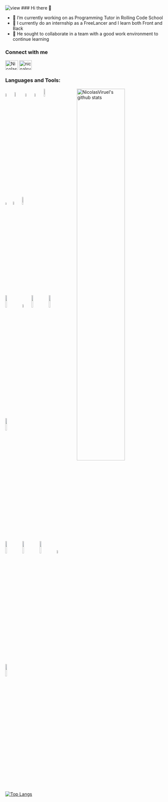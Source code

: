 
<!-- <img src="https://mir-s3-cdn-cf.behance.net/project_modules/max_1200/22b22287602523.5dbd29081561d.gif" alt="view" /> -->
<img src="https://user-images.githubusercontent.com/109561822/218578800-7eb6b99e-831b-4f2d-ae14-95c5ee7c68d7.gif" alt="view" />
### Hi there 👋


- 🔭 I’m currently working on as Programming Tutor in Rolling Code School
- 🌱 I currently do an internship as a FreeLancer and I learn both Front and Back
- 👯 He sought to collaborate in a team with a good work environment to continue learning

###  Connect with me
<p align="left">
<a href="https://linkedin.com/in/nicolasviruel6776/" target="blank"><img align="center" src="https://raw.githubusercontent.com/rahuldkjain/github-profile-readme-generator/master/src/images/icons/Social/linked-in-alt.svg" alt="NicolasViruel" height="30" width="40" /></a>
<a href="https://instagram.com/nicolasviruel" target="blank"><img align="center" src="https://raw.githubusercontent.com/rahuldkjain/github-profile-readme-generator/master/src/images/icons/Social/instagram.svg" alt="nicoalsviruel" height="30" width="40" /></a>
</p>

### Languages and Tools:

<!-- Your github readme stats
You can use this api: https://github.com/NicolasViruel/github-readme-stats
-->
<p>
    <img width="55%" align="right" alt="NicolasViruel's github stats" src="https://github-readme-stats.vercel.app/api?username=nicolasviruel&show_icons=true&hide_border=true"/>
    

  <!-- Your languages and tools. Be careful with the alignment. 
  You can use this sites to get logos: https://www.vectorlogo.zone or https://simpleicons.org/
  -->
  <code><img width="5%" src="https://www.vectorlogo.zone/logos/w3_html5/w3_html5-icon.svg"></code>
  <code><img width="6%" src="https://www.vectorlogo.zone/logos/w3_css/w3_css-official.svg"></code> 
  <code><img width="5%" src="https://vectorwiki.com/images/mRGtI__javascript.svg"></code>
  <code><img width="5%" src="https://svg2raster.fileformat.info/vlz.jsp?svg=%2Flogos%2Ftypescriptlang%2Ftypescriptlang-icon.svg"></code>
  <code><img width="8%" src="https://www.vectorlogo.zone/logos/nodejs/nodejs-horizontal.svg"></code>
  
  <br />
  <code><img width="4%" src="https://www.vectorlogo.zone/logos/getpostman/getpostman-icon.svg"></code>
  <code><img width="5%" src="https://www.vectorlogo.zone/logos/reactjs/reactjs-icon.svg"></code>
  <code><img width="8%" src="https://www.vectorlogo.zone/logos/getbootstrap/getbootstrap-ar21.svg"></code>
  
  <br />
  <code><img width="10%" src="https://www.vectorlogo.zone/logos/mongodb/mongodb-ar21.svg"></code>
  <code><img width="5%" src="https://www.vectorlogo.zone/logos/firebase/firebase-icon.svg"></code>
  <code><img width="10%" src="https://www.vectorlogo.zone/logos/expressjs/expressjs-ar21.svg"></code>
  <code><img width="10%" src="https://www.vectorlogo.zone/logos/npmjs/npmjs-ar21.svg"></code>
  <code><img width="10%" src="https://www.vectorlogo.zone/util/preview.html?image=/logos/postgresql/postgresql-ar21.svg"></code>
  <br />
  <code><img width="10%" src="https://www.vectorlogo.zone/logos/git-scm/git-scm-ar21.svg"></code>
  <code><img width="10%" src="https://www.vectorlogo.zone/logos/github/github-ar21.svg"></code>
  <code><img width="10%" src="https://www.vectorlogo.zone/logos/trello/trello-ar21.svg"></code>
  <code><img width="5%" src="https://vectorwiki.com/images/cp1qJ__miro.svg"></code>
  <code><img width="10%" src="https://www.vectorlogo.zone/logos/visualstudio_code/visualstudio_code-ar21.svg"></code>
</p>

 [![Top Langs](https://github-readme-stats.vercel.app/api/top-langs/?username=NicolasViruel&hide=jupyter%20notebook&show_icons=true&layout=compact&hide_border=true)](https://github.com/NicolasViruel/github-readme-stats)
 
 

